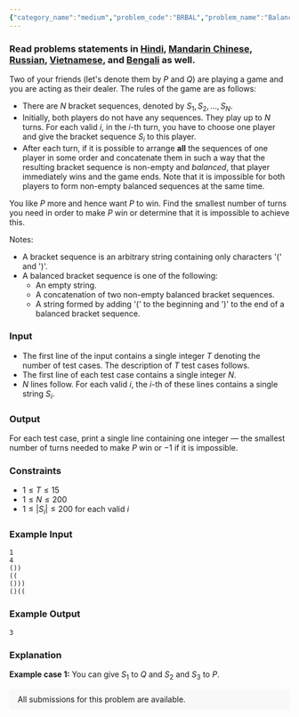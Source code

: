 ```yaml
---
{"category_name":"medium","problem_code":"BRBAL","problem_name":"Balancing Game","problemComponents":{"constraints":"","constraintsState":false,"subtasks":"","subtasksState":false,"inputFormat":"","inputFormatState":false,"outputFormat":"","outputFormatState":false,"sampleTestCases":{"0":{"id":1,"input":"1\r\n4\r\n())\r\n((\r\n()))\r\n()((","output":3,"explanation":"**Example case 1:** You can give $S_1$ to $Q$ and $S_2$ and $S_3$ to $P$.","isDeleted":false}}},"video_editorial_url":"https://youtu.be/mr0AKKiglVI","languages_supported":{"0":"CPP14","1":"C","2":"JAVA","3":"PYTH 3.6","4":"CPP17","5":"PYTH","6":"PYP3","7":"CS2","8":"ADA","9":"PYPY","10":"TEXT","11":"PAS fpc","12":"NODEJS","13":"RUBY","14":"PHP","15":"GO","16":"HASK","17":"TCL","18":"PERL","19":"SCALA","20":"LUA","21":"kotlin","22":"BASH","23":"JS","24":"LISP sbcl","25":"rust","26":"PAS gpc","27":"BF","28":"CLOJ","29":"R","30":"D","31":"CAML","32":"FORT","33":"ASM","34":"swift","35":"FS","36":"WSPC","37":"LISP clisp","38":"SQL","39":"SCM guile","40":"PERL6","41":"ERL","42":"CLPS","43":"ICK","44":"NICE","45":"PRLG","46":"ICON","47":"COB","48":"SCM chicken","49":"PIKE","50":"SCM qobi","51":"ST","52":"SQLQ","53":"NEM"},"max_timelimit":2,"source_sizelimit":50000,"problem_author":"smartnj","problem_tester":"","date_added":"5-09-2020","tags":{"0":"binary","1":"cook122","2":"dynamic","3":"easy","4":"rahuldugar","5":"rishup_nitdgp","6":"smartnj","7":"smartnj"},"problem_difficulty_level":"Easy-Medium","best_tag":"Binary Search","editorial_url":"https://discuss.codechef.com/problems/BRBAL","time":{"view_start_date":1104528600,"submit_start_date":1104528600,"visible_start_date":1104528600,"end_date":1735669800},"is_direct_submittable":false,"problemDiscussURL":"https://discuss.codechef.com/search?q=BRBAL","is_proctored":false,"visitedContests":{},"layout":"problem"}
---
```

### Read problems statements in [Hindi](https://www.codechef.com/download/translated/COOK122/hindi/BRBAL.pdf), [Mandarin Chinese](https://www.codechef.com/download/translated/COOK122/mandarin/BRBAL.pdf), [Russian](https://www.codechef.com/download/translated/COOK122/russian/BRBAL.pdf), [Vietnamese](https://www.codechef.com/download/translated/COOK122/vietnamese/BRBAL.pdf), and [Bengali](https://www.codechef.com/download/translated/COOK122/bengali/BRBAL.pdf) as well.

Two of your friends (let's denote them by $P$ and $Q$) are playing a game and you are acting as their dealer. The rules of the game are as follows:
- There are $N$ bracket sequences, denoted by $S_1, S_2, \ldots, S_N$.
- Initially, both players do not have any sequences. They play up to $N$ turns. For each valid $i$, in the $i$-th turn, you have to choose one player and give the bracket sequence $S_i$ to this player.
- After each turn, if it is possible to arrange **all** the sequences of one player in some order and concatenate them in such a way that the resulting bracket sequence is non-empty and *balanced*, that player immediately wins and the game ends. Note that it is impossible for both players to form non-empty balanced sequences at the same time.

You like $P$ more and hence want $P$ to win. Find the smallest number of turns you need in order to make $P$ win or determine that it is impossible to achieve this.

Notes:
- A bracket sequence is an arbitrary string containing only characters '(' and ')'.
- A balanced bracket sequence is one of the following:
    - An empty string.
    - A concatenation of two non-empty balanced bracket sequences.
    - A string formed by adding '(' to the beginning and ')' to the end of a balanced bracket sequence.

### Input
- The first line of the input contains a single integer $T$ denoting the number of test cases. The description of $T$ test cases follows.
- The first line of each test case contains a single integer $N$.
- $N$ lines follow. For each valid $i$, the $i$-th of these lines contains a single string $S_i$.

### Output
For each test case, print a single line containing one integer ― the smallest number of turns needed to make $P$ win or $-1$ if it is impossible.

### Constraints 
- $1 \le T \le 15$
- $1 \le N \le 200$
- $1 \le |S_i| \le 200$ for each valid $i$

### Example Input
```
1
4
())
((
()))
()((
```

### Example Output
```
3
```

### Explanation
**Example case 1:** You can give $S_1$ to $Q$ and $S_2$ and $S_3$ to $P$.

<aside style='background: #f8f8f8;padding: 10px 15px;'><div>All submissions for this problem are available.</div></aside>